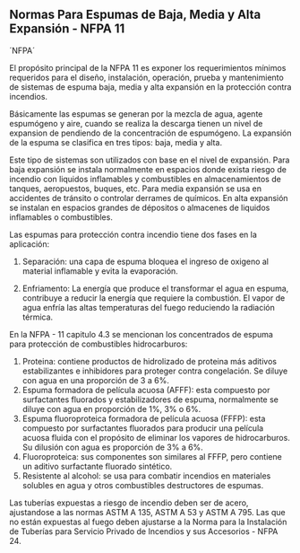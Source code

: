 ## Normas Para Espumas de Baja, Media y Alta Expansión - NFPA 11

´NFPA´

El propósito principal de la NFPA 11 es exponer los requerimientos mínimos requeridos para el diseño, instalación, operación, prueba y mantenimiento de sistemas de espuma baja, media y alta expansión en la protección contra incendios.

Básicamente las espumas se generan por la mezcla de agua, agente espumógeno y aire, cuando se realiza la descarga tienen un nivel de expansion de pendiendo de la concentración de espumógeno. La expansión de la espuma se clasifica en tres tipos: baja, media y alta.

Este tipo de sistemas son utilizados con base en el nivel de expansión. Para baja expansión se instala normalmente en espacios donde exista riesgo de incendio con liquidos inflamables y combustibles en almacenamientos de tanques, aeropuestos, buques, etc. Para media expansión se usa en accidentes de tránsito o controlar derrames de químicos. En alta expansión se instalan en espacios grandes de dépositos o almacenes de liquidos inflamables o combustibles.

Las espumas para protección contra incendio tiene dos fases en la aplicación:

1. Separación: una capa de espuma bloquea el ingreso de oxigeno al material inflamable y evita la evaporación.

2. Enfriamento: La energía que produce el transformar el agua en espuma, contribuye a reducir la energía que requiere la combustión. El vapor de agua enfría las altas temperaturas del fuego reduciendo la radiación térmica.

En la NFPA - 11 capitulo 4.3 se mencionan los concentrados de espuma para protección de combustibles hidrocarburos:

1. Proteina: contiene productos de hidrolizado de proteina más aditivos estabilizantes e inhibidores para proteger contra congelación. Se diluye con agua en una proporción de 3 a 6%. 
2. Espuma formadora de película acuosa (AFFF): esta compuesto por surfactantes fluorados y estabilizadores de espuma, normalmente se diluye con agua en proporción de 1%, 3% o 6%.
3. Espuma fluoroproteica formadora de película acuosa (FFFP): esta compuesto por surfactantes fluorados para producir una película acuosa fluida con el propósito de eliminar los vapores de hidrocarburos. Su dilusión con agua es proporción de 3% a 6%.
4. Fluoroproteica: sus componentes son similares al FFFP, pero contiene un aditivo surfactante fluorado sintético. 
5. Resistente al alcohol: se usa para combatir incendios en materiales solubles en agua y otros combustibles destructores de espumas.

Las tuberías expuestas a riesgo de incendio deben ser de acero, ajustandose a las normas ASTM A 135, ASTM A 53 y ASTM A 795. Las que no están expuestas al fuego deben ajustarse a la Norma para la Instalación de Tuberías para Servicio Privado de Incendios y sus Accesorios - NFPA 24.
